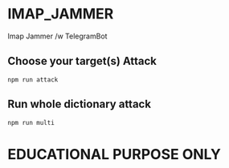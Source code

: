 # IMAP_JAMMER

Imap Jammer /w TelegramBot


## Choose your target(s) Attack


`npm run attack`


## Run whole dictionary attack


`npm run multi`

# EDUCATIONAL PURPOSE ONLY 
